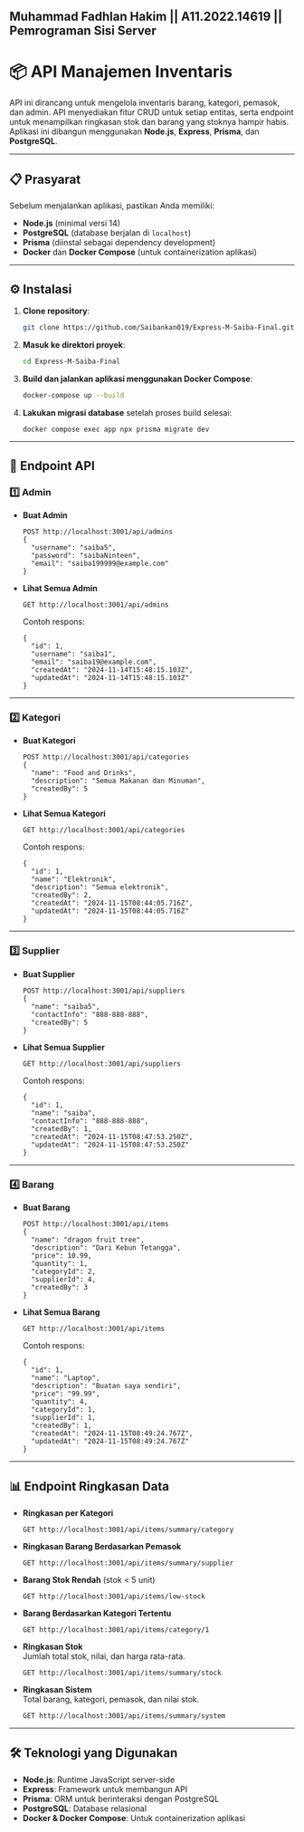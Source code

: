 ## Muhammad Fadhlan Hakim || A11.2022.14619 || Pemrograman Sisi Server

# 📦 API Manajemen Inventaris

API ini dirancang untuk mengelola inventaris barang, kategori, pemasok, dan admin. API menyediakan fitur CRUD untuk setiap entitas, serta endpoint untuk menampilkan ringkasan stok dan barang yang stoknya hampir habis. Aplikasi ini dibangun menggunakan **Node.js**, **Express**, **Prisma**, dan **PostgreSQL**.

---

## 📋 Prasyarat

Sebelum menjalankan aplikasi, pastikan Anda memiliki:

- **Node.js** (minimal versi 14)
- **PostgreSQL** (database berjalan di `localhost`)
- **Prisma** (diinstal sebagai dependency development)
- **Docker** dan **Docker Compose** (untuk containerization aplikasi)

---

## ⚙️ Instalasi

1. **Clone repository**:
   ```bash
   git clone https://github.com/Saibankan019/Express-M-Saiba-Final.git
   ```

2. **Masuk ke direktori proyek**:
   ```bash
   cd Express-M-Saiba-Final
   ```

3. **Build dan jalankan aplikasi menggunakan Docker Compose**:
   ```bash
   docker-compose up --build
   ```

4. **Lakukan migrasi database** setelah proses build selesai:
   ```bash
   docker compose exec app npx prisma migrate dev
   ```

---

## 🚀 Endpoint API

### 1️⃣ **Admin**
- **Buat Admin**
  ```http
  POST http://localhost:3001/api/admins
  {
    "username": "saiba5",
    "password": "saibaNinteen",
    "email": "saiba199999@example.com"
  }
  ```

- **Lihat Semua Admin**
  ```http
  GET http://localhost:3001/api/admins
  ```

  Contoh respons:
  ```get
  {
    "id": 1,
    "username": "saiba1",
    "email": "saiba19@example.com",
    "createdAt": "2024-11-14T15:48:15.103Z",
    "updatedAt": "2024-11-14T15:48:15.103Z"
  }
  ```

---

### 2️⃣ **Kategori**
- **Buat Kategori**
  ```http
  POST http://localhost:3001/api/categories
  {
    "name": "Food and Drinks",
    "description": "Semua Makanan dan Minuman",
    "createdBy": 5
  }
  ```

- **Lihat Semua Kategori**
  ```http
  GET http://localhost:3001/api/categories
  ```

  Contoh respons:
  ```get
  {
    "id": 1,
    "name": "Elektronik",
    "description": "Semua elektronik",
    "createdBy": 2,
    "createdAt": "2024-11-15T08:44:05.716Z",
    "updatedAt": "2024-11-15T08:44:05.716Z"
  }
  ```

---

### 3️⃣ **Supplier**
- **Buat Supplier**
  ```http
  POST http://localhost:3001/api/suppliers
  {
    "name": "saiba5",
    "contactInfo": "888-888-888",
    "createdBy": 5
  }
  ```

- **Lihat Semua Supplier**
  ```http
  GET http://localhost:3001/api/suppliers
  ```

  Contoh respons:
  ```get
  {
    "id": 1,
    "name": "saiba",
    "contactInfo": "888-888-888",
    "createdBy": 1,
    "createdAt": "2024-11-15T08:47:53.250Z",
    "updatedAt": "2024-11-15T08:47:53.250Z"
  }
  ```

---

### 4️⃣ **Barang**
- **Buat Barang**
  ```http
  POST http://localhost:3001/api/items
  {
    "name": "dragon fruit tree",
    "description": "Dari Kebun Tetangga",
    "price": 10.99,
    "quantity": 1,
    "categoryId": 2,
    "supplierId": 4,
    "createdBy": 3
  }
  ```

- **Lihat Semua Barang**
  ```http
  GET http://localhost:3001/api/items
  ```

  Contoh respons:
  ```get
  {
    "id": 1,
    "name": "Laptop",
    "description": "Buatan saya sendiri",
    "price": "99.99",
    "quantity": 4,
    "categoryId": 1,
    "supplierId": 1,
    "createdBy": 1,
    "createdAt": "2024-11-15T08:49:24.767Z",
    "updatedAt": "2024-11-15T08:49:24.767Z"
  }
  ```

---

## 📊 Endpoint Ringkasan Data

- **Ringkasan per Kategori**  
  ```http
  GET http://localhost:3001/api/items/summary/category
  ```

- **Ringkasan Barang Berdasarkan Pemasok**  
  ```http
  GET http://localhost:3001/api/items/summary/supplier
  ```

- **Barang Stok Rendah** (stok < 5 unit)  
  ```http
  GET http://localhost:3001/api/items/low-stock
  ```

- **Barang Berdasarkan Kategori Tertentu**  
  ```http
  GET http://localhost:3001/api/items/category/1
  ```

- **Ringkasan Stok**  
  Jumlah total stok, nilai, dan harga rata-rata.  
  ```http
  GET http://localhost:3001/api/items/summary/stock
  ```

- **Ringkasan Sistem**  
  Total barang, kategori, pemasok, dan nilai stok.  
  ```http
  GET http://localhost:3001/api/items/summary/system
  ```

---

## 🛠️ Teknologi yang Digunakan

- **Node.js**: Runtime JavaScript server-side  
- **Express**: Framework untuk membangun API  
- **Prisma**: ORM untuk berinteraksi dengan PostgreSQL  
- **PostgreSQL**: Database relasional  
- **Docker & Docker Compose**: Untuk containerization aplikasi  
